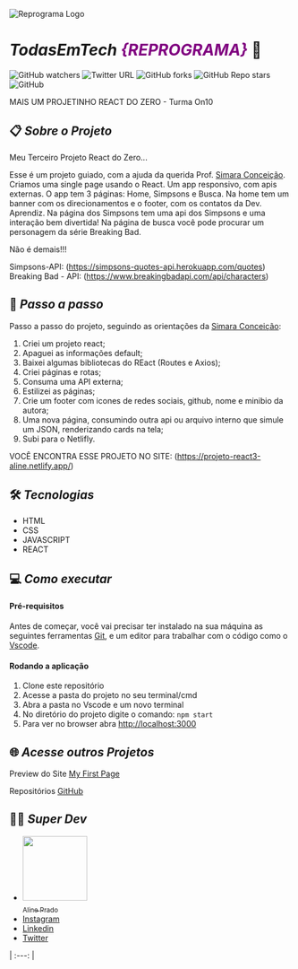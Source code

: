 ![Reprograma Logo](https://www.reprograma.com.br/assets/img/logo-fundoclaro.png)
# _TodasEmTech <span style= "color:purple">{REPROGRAMA}</span>_ :purple_heart:

![GitHub watchers](https://img.shields.io/github/watchers/linieprado/workshopReprograma?style=social)  ![Twitter URL](https://img.shields.io/twitter/url?style=social&url=https%3A%2F%2Ftwitter.com%2FReprogramaBr) ![GitHub forks](https://img.shields.io/github/forks/linieprado/workshopReprograma?style=social) ![GitHub Repo stars](https://img.shields.io/github/stars/linieprado/workshopReprograma?style=social) ![GitHub](https://img.shields.io/github/license/linieprado/workshopReprograma) 

MAIS UM PROJETINHO REACT DO ZERO - Turma On10 

## :clipboard: _Sobre o Projeto_

Meu Terceiro Projeto React do Zero...

Esse é um projeto guiado, com a ajuda da querida Prof. [Simara Conceição](https://github.com/simaraconceicao). Criamos uma single page usando o React. Um app responsivo, com apis externas. 
O app tem 3 páginas: Home, Simpsons e Busca.
Na home tem um banner com os direcionamentos e o footer, com os contatos da Dev. Aprendiz. Na página dos Simpsons tem uma api dos Simpsons e uma interação bem divertida! Na página de busca você pode procurar um personagem da série Breaking Bad.

Não é demais!!!

Simpsons-API: (https://simpsons-quotes-api.herokuapp.com/quotes)
Breaking Bad - API: (https://www.breakingbadapi.com/api/characters)


## :pushpin: _Passo a passo_

Passo a passo do projeto, seguindo as orientações da [Simara Conceição](https://github.com/simaraconceicao):

1. Criei um projeto react;
2. Apaguei as informações default;
3. Baixei algumas bibliotecas do REact (Routes e Axios);
4. Criei páginas e rotas;
5. Consuma uma API externa;
6. Estilizei as páginas;
7. Crie um footer com icones de redes sociais, github, nome e minibio da autora;
8. Uma nova página, consumindo outra api ou arquivo interno que simule um JSON, renderizando cards na tela;
9. Subi para o Netlifly.

VOCÊ ENCONTRA ESSE PROJETO NO SITE: (https://projeto-react3-aline.netlify.app/)

## :hammer_and_wrench: _Tecnologias_

* HTML
* CSS
* JAVASCRIPT
* REACT


## :computer: _Como executar_

#### Pré-requisitos
Antes de começar, você vai precisar ter instalado na sua máquina as seguintes ferramentas [Git](https://git-scm.com/), e um editor para trabalhar com o código como o [Vscode](https://code.visualstudio.com/).


#### Rodando a aplicação 
1. Clone este repositório
2. Acesse a pasta do projeto no seu terminal/cmd 
3. Abra a pasta no Vscode e um novo terminal
4. No diretório do projeto digite o comando:  `npm start`
5. Para ver no browser abra [http://localhost:3000](http://localhost:3000)

## :globe_with_meridians: _Acesse outros Projetos_

Preview do Site [My First Page](https://alineprado.netlify.app/)

Repositórios [GitHub](https://github.com/linieprado?tab=repositories)



## :woman_technologist: _Super Dev_

* [<img src="https://avatars.githubusercontent.com/u/79236944?s=400&u=115f3265d9e8d1c3a11a7a1aeb0ade7f6f15f577&v=4" width=115 > <br> <sub> Aline Prado </sub>](https://github.com/linieprado) 
* [Instagram](https://www.instagram.com/linieprado/?hl=pt-br)
* [Linkedin](https://www.linkedin.com/in/alinepradosilva/)
* [Twitter](https://twitter.com/LiniePrados)



| :---: | 